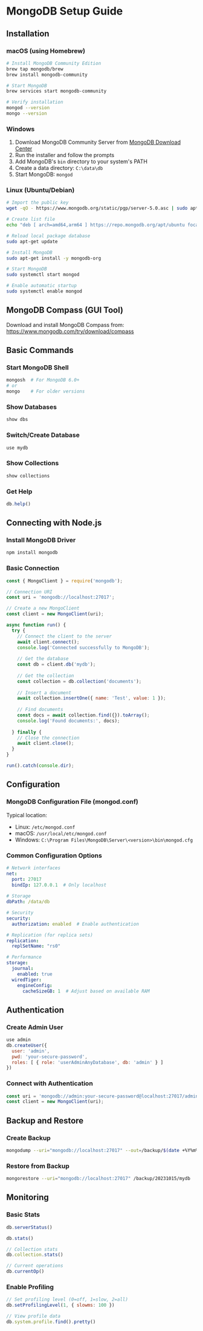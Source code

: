 # MongoDB Setup Guide

## Installation

### macOS (using Homebrew)
```bash
# Install MongoDB Community Edition
brew tap mongodb/brew
brew install mongodb-community

# Start MongoDB
brew services start mongodb-community

# Verify installation
mongod --version
mongo --version
```

### Windows
1. Download MongoDB Community Server from [MongoDB Download Center](https://www.mongodb.com/try/download/community)
2. Run the installer and follow the prompts
3. Add MongoDB's `bin` directory to your system's PATH
4. Create a data directory: `C:\data\db`
5. Start MongoDB: `mongod`

### Linux (Ubuntu/Debian)
```bash
# Import the public key
wget -qO - https://www.mongodb.org/static/pgp/server-5.0.asc | sudo apt-key add -

# Create list file
echo "deb [ arch=amd64,arm64 ] https://repo.mongodb.org/apt/ubuntu focal/mongodb-org/5.0 multiverse" | sudo tee /etc/apt/sources.list.d/mongodb-org-5.0.list

# Reload local package database
sudo apt-get update

# Install MongoDB
sudo apt-get install -y mongodb-org

# Start MongoDB
sudo systemctl start mongod

# Enable automatic startup
sudo systemctl enable mongod
```

## MongoDB Compass (GUI Tool)
Download and install MongoDB Compass from: https://www.mongodb.com/try/download/compass

## Basic Commands

### Start MongoDB Shell
```bash
mongosh  # For MongoDB 6.0+
# or
mongo    # For older versions
```

### Show Databases
```javascript
show dbs
```

### Switch/Create Database
```javascript
use mydb
```

### Show Collections
```javascript
show collections
```

### Get Help
```javascript
db.help()
```

## Connecting with Node.js

### Install MongoDB Driver
```bash
npm install mongodb
```

### Basic Connection
```javascript
const { MongoClient } = require('mongodb');

// Connection URI
const uri = 'mongodb://localhost:27017';

// Create a new MongoClient
const client = new MongoClient(uri);

async function run() {
  try {
    // Connect the client to the server
    await client.connect();
    console.log('Connected successfully to MongoDB');
    
    // Get the database
    const db = client.db('mydb');
    
    // Get the collection
    const collection = db.collection('documents');
    
    // Insert a document
    await collection.insertOne({ name: 'Test', value: 1 });
    
    // Find documents
    const docs = await collection.find({}).toArray();
    console.log('Found documents:', docs);
    
  } finally {
    // Close the connection
    await client.close();
  }
}

run().catch(console.dir);
```

## Configuration

### MongoDB Configuration File (mongod.conf)
Typical location:
- Linux: `/etc/mongod.conf`
- macOS: `/usr/local/etc/mongod.conf`
- Windows: `C:\Program Files\MongoDB\Server\<version>\bin\mongod.cfg`

### Common Configuration Options
```yaml
# Network interfaces
net:
  port: 27017
  bindIp: 127.0.0.1  # Only localhost
  
# Storage
dbPath: /data/db

# Security
security:
  authorization: enabled  # Enable authentication

# Replication (for replica sets)
replication:
  replSetName: "rs0"

# Performance
storage:
  journal:
    enabled: true
  wiredTiger:
    engineConfig:
      cacheSizeGB: 1  # Adjust based on available RAM
```

## Authentication

### Create Admin User
```javascript
use admin
db.createUser({
  user: 'admin',
  pwd: 'your-secure-password',
  roles: [ { role: 'userAdminAnyDatabase', db: 'admin' } ]
})
```

### Connect with Authentication
```javascript
const uri = 'mongodb://admin:your-secure-password@localhost:27017/admin';
const client = new MongoClient(uri);
```

## Backup and Restore

### Create Backup
```bash
mongodump --uri="mongodb://localhost:27017" --out=/backup/$(date +%Y%m%d)
```

### Restore from Backup
```bash
mongorestore --uri="mongodb://localhost:27017" /backup/20231015/mydb
```

## Monitoring

### Basic Stats
```javascript
db.serverStatus()

db.stats()

// Collection stats
db.collection.stats()

// Current operations
db.currentOp()
```

### Enable Profiling
```javascript
// Set profiling level (0=off, 1=slow, 2=all)
db.setProfilingLevel(1, { slowms: 100 })

// View profile data
db.system.profile.find().pretty()
```
